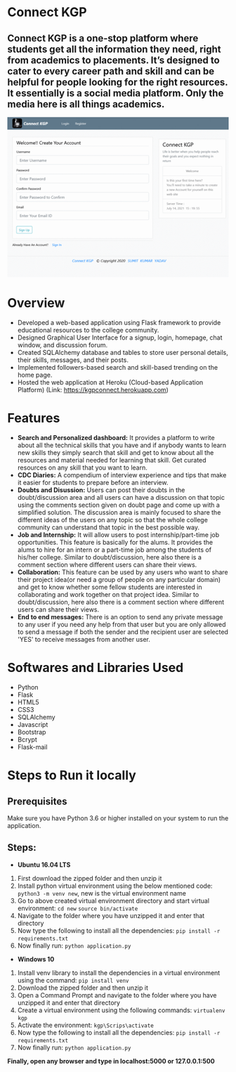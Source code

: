 # Connect KGP
## Connect KGP is a one-stop platform where students get all the information they need, right from academics to placements. It’s designed to cater to every career path and skill and can be helpful for people looking for the right resources. It essentially is a social media platform. Only the media here is all things academics.

![**Slideshow**](/Slideshow.gif)

# Overview
 - Developed a web-based application using Flask framework to provide educational resources to the college community.
 - Designed Graphical User Interface for a signup, login, homepage, chat window, and discussion forum.
 - Created SQLAlchemy database and tables to store user personal details, their skills, messages, and their posts.
 - Implemented followers-based search and skill-based trending on the home page.
 - Hosted the web application at Heroku (Cloud-based Application Platform) (Link: https://kgpconnect.herokuapp.com)

# Features 
 - **Search and Personalized dashboard:** It provides a platform to write about all the technical skills that you have and if anybody wants to learn new skills they simply search that skill and get to know about all the resources and material needed for learning that skill. Get curated resources on any skill that you want to learn.
 -  **CDC Diaries:** A compendium of interview experience and tips that make it easier for students to prepare before an interview.
 - **Doubts and Disussion:** Users can post their doubts in the doubt/discussion area and all users can have a discussion on that topic using the comments section given on doubt page and come up with a simplified solution. The discussion area is mainly focused to share the different ideas of the users on any topic so that the whole college community can understand that topic in the best possible way. 
 - **Job and Internship:** It will allow users to post internship/part-time job opportunities. This feature is basically for the alums. It provides the alums to hire for an intern or a part-time job among the students of his/her college. Similar to doubt/discussion, here also there is a comment section where different users can share their views.
 - **Collaboration:** This feature can be used by any users who want to share their project idea(or need a group of people on any particular domain) and get to know whether some fellow students are interested in collaborating and work together on that project idea. Similar to doubt/discussion, here also there is a comment section where different users can share their views.
 - **End to end messages:** There is an option to send any private message to any user if you need any help from that user but you are only allowed to send a message if both the sender and the recipient user are selected 'YES' to receive messages from another user.

# Softwares and Libraries Used
 - Python 
 - Flask  
 - HTML5 
 - CSS3 
 - SQLAlchemy 
 - Javascript
 - Bootstrap
 - Bcrypt
 - Flask-mail

# Steps to Run it locally

## Prerequisites
Make sure you have Python 3.6 or higher installed on your system to run the application. 

## Steps:

- **Ubuntu 16.04 LTS**
1.  First download the zipped folder and then unzip it
2.  Install python virtual environment using the below mentioned code: `python3 -m venv new`, new is the virtual environment name
3.  Go to above created virtual environment directory and start virtual environment:  `cd new`  `source bin/activate`
4.  Navigate to the folder where you have unzipped it and enter that directory
5.  Now type the following to install all the dependencies: `pip install -r requirements.txt` 
6.  Now finally run: `python application.py`

- **Windows 10**
1.  Install venv library to install the dependencies in a virtual environment using the command:   `pip install venv`
2.  Download the zipped folder and then unzip it
3.  Open a Command Prompt and navigate to the folder where you have unzipped it and enter that directory
4.  Create a virtual environment using the following commands:   `virtualenv  kgp`
5.  Activate the environment:   `kgp\Scrips\activate`
6.  Now type the following to install all the dependencies:  `pip install -r requirements.txt` 
7.  Now finally run:  `python application.py`


**Finally, open any browser and type in localhost:5000 or 127.0.0.1:500**
